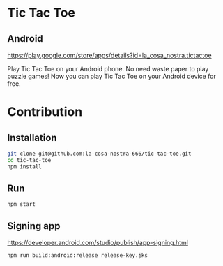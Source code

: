 # Tic Tac Toe

## Android

https://play.google.com/store/apps/details?id=la_cosa_nostra.tictactoe

Play Tic Tac Toe on your Android phone. No need waste paper to play puzzle games! Now you can play Tic Tac Toe on your Android device for free.


# Contribution

## Installation

```bash
git clone git@github.com:la-cosa-nostra-666/tic-tac-toe.git
cd tic-tac-toe
npm install
```

## Run

```
npm start
```

## Signing app

https://developer.android.com/studio/publish/app-signing.html

`npm run build:android:release release-key.jks`
